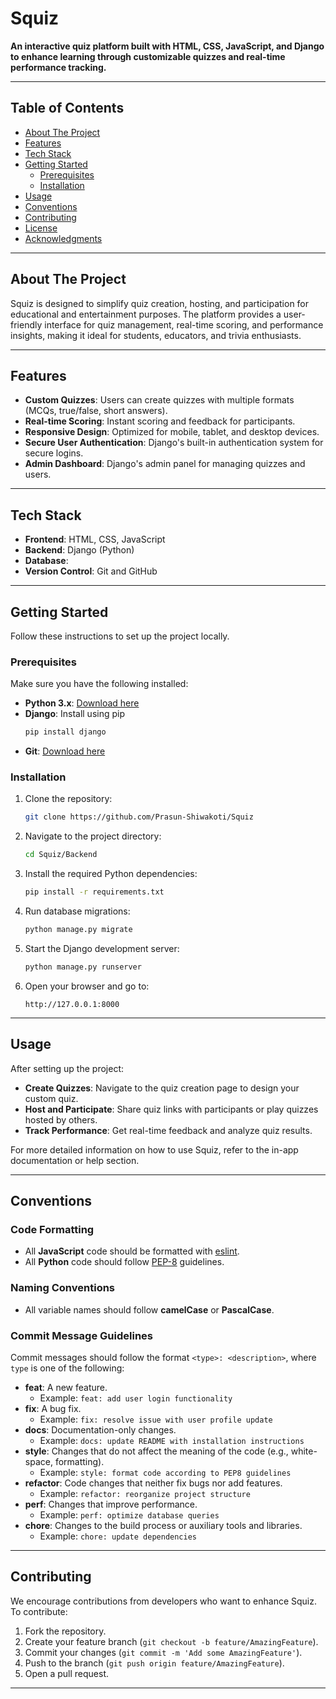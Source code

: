 # Squiz

**An interactive quiz platform built with HTML, CSS, JavaScript, and Django to enhance learning through customizable quizzes and real-time performance tracking.**

---

## Table of Contents

- [About The Project](#about-the-project)
- [Features](#features)
- [Tech Stack](#tech-stack)
- [Getting Started](#getting-started)
  - [Prerequisites](#prerequisites)
  - [Installation](#installation)
- [Usage](#usage)
- [Conventions](#conventions)
- [Contributing](#contributing)
- [License](#license)
- [Acknowledgments](#acknowledgments)

---

## About The Project

Squiz is designed to simplify quiz creation, hosting, and participation for educational and entertainment purposes. The platform provides a user-friendly interface for quiz management, real-time scoring, and performance insights, making it ideal for students, educators, and trivia enthusiasts.

---

## Features

- **Custom Quizzes**: Users can create quizzes with multiple formats (MCQs, true/false, short answers).
- **Real-time Scoring**: Instant scoring and feedback for participants.
- **Responsive Design**: Optimized for mobile, tablet, and desktop devices.
- **Secure User Authentication**: Django's built-in authentication system for secure logins.
- **Admin Dashboard**: Django's admin panel for managing quizzes and users.

---

## Tech Stack

- **Frontend**: HTML, CSS, JavaScript
- **Backend**: Django (Python)
- **Database**: 
- **Version Control**: Git and GitHub

---

## Getting Started

Follow these instructions to set up the project locally.

### Prerequisites

Make sure you have the following installed:

- **Python 3.x**: [Download here](https://www.python.org/downloads/)
- **Django**: Install using pip
  ```bash
  pip install django
  ```
- **Git**: [Download here](https://git-scm.com)

### Installation

1. Clone the repository:

   ```bash
   git clone https://github.com/Prasun-Shiwakoti/Squiz
   ```

2. Navigate to the project directory:

   ```bash
   cd Squiz/Backend
   ```

3. Install the required Python dependencies:

   ```bash
   pip install -r requirements.txt
   ```

4. Run database migrations:

   ```bash
   python manage.py migrate
   ```

5. Start the Django development server:

   ```bash
   python manage.py runserver
   ```

7. Open your browser and go to:

   ```
   http://127.0.0.1:8000
   ```

---

## Usage

After setting up the project:

- **Create Quizzes**: Navigate to the quiz creation page to design your custom quiz.
- **Host and Participate**: Share quiz links with participants or play quizzes hosted by others.
- **Track Performance**: Get real-time feedback and analyze quiz results.

For more detailed information on how to use Squiz, refer to the in-app documentation or help section.

---

## Conventions

### Code Formatting
- All **JavaScript** code should be formatted with [eslint](https://eslint.org/).
- All **Python** code should follow [PEP-8](https://peps.python.org/pep-0008/) guidelines.

### Naming Conventions
- All variable names should follow **camelCase** or **PascalCase**.

### Commit Message Guidelines
Commit messages should follow the format `<type>: <description>`, where `type` is one of the following:

- **feat**: A new feature.
  - Example: `feat: add user login functionality`
- **fix**: A bug fix.
  - Example: `fix: resolve issue with user profile update`
- **docs**: Documentation-only changes.
  - Example: `docs: update README with installation instructions`
- **style**: Changes that do not affect the meaning of the code (e.g., white-space, formatting).
  - Example: `style: format code according to PEP8 guidelines`
- **refactor**: Code changes that neither fix bugs nor add features.
  - Example: `refactor: reorganize project structure`
- **perf**: Changes that improve performance.
  - Example: `perf: optimize database queries`
- **chore**: Changes to the build process or auxiliary tools and libraries.
  - Example: `chore: update dependencies`

---

## Contributing

We encourage contributions from developers who want to enhance Squiz. To contribute:

1. Fork the repository.
2. Create your feature branch (`git checkout -b feature/AmazingFeature`).
3. Commit your changes (`git commit -m 'Add some AmazingFeature'`).
4. Push to the branch (`git push origin feature/AmazingFeature`).
5. Open a pull request.

---
